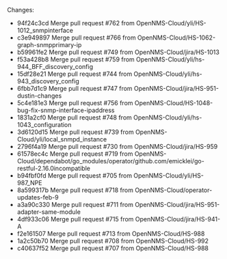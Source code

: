 Changes:
* 94f24c3cd Merge pull request #762 from OpenNMS-Cloud/yli/HS-1012_snmpinterface
* c3e949897 Merge pull request #766 from OpenNMS-Cloud/HS-1062-graph-snmpprimary-ip
* b59961fe2 Merge pull request #749 from OpenNMS-Cloud/jira/HS-1013
* f53a428b8 Merge pull request #759 from OpenNMS-Cloud/yli/hs-944_BFF_discovery_config
* 15df28e21 Merge pull request #744 from OpenNMS-Cloud/yli/hs-943_discovery_config
* 6fbb7d1c9 Merge pull request #747 from OpenNMS-Cloud/jira/HS-951-dustin-changes
* 5c4e181e3 Merge pull request #756 from OpenNMS-Cloud/HS-1048-bug-fix-snmp-interface-ipaddress
* 1831a2cf0 Merge pull request #748 from OpenNMS-Cloud/yli/hs-1043_configuration
* 3d6120d15 Merge pull request #739 from OpenNMS-Cloud/yli/local_snmpd_instance
* 2796f4a19 Merge pull request #730 from OpenNMS-Cloud/jira/HS-959
* 61578ec4c Merge pull request #719 from OpenNMS-Cloud/dependabot/go_modules/operator/github.com/emicklei/go-restful-2.16.0incompatible
* b94fbf0fd Merge pull request #705 from OpenNMS-Cloud/yli/HS-987_NPE
* 8a599317b Merge pull request #718 from OpenNMS-Cloud/operator-updates-feb-9
* a3a90c330 Merge pull request #711 from OpenNMS-Cloud/jira/HS-951-adapter-same-module
* 4df933c06 Merge pull request #715 from OpenNMS-Cloud/jira/HS-941-A
* f2e161507 Merge pull request #713 from OpenNMS-Cloud/HS-988
* 1a2c50b70 Merge pull request #708 from OpenNMS-Cloud/HS-992
* c40637f52 Merge pull request #707 from OpenNMS-Cloud/HS-988
